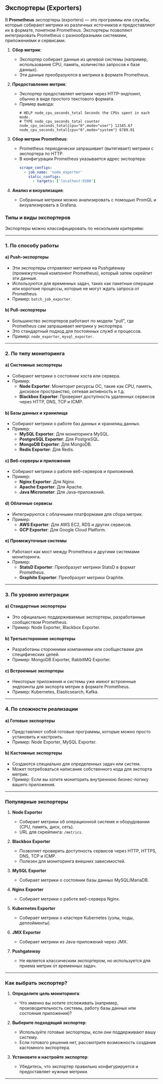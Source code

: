 ## Экспортеры (Exporters)
   
В **Prometheus** экспортеры (exporters) — это программы или службы, которые собирают метрики из различных источников и предоставляют их в формате, понятном Prometheus. Экспортеры позволяют интегрировать Prometheus с разнообразными системами, приложениями и сервисами.

   1. **Сбор метрик**:
      - Экспортер собирает данные из целевой системы (например, использование CPU, память, количество запросов к базе данных).
      - Эти данные преобразуются в метрики в формате Prometheus.
   
   2. **Предоставление метрик**:
      - Экспортер предоставляет метрики через HTTP-эндпоинт, обычно в виде простого текстового формата.
      - Пример вывода:
        ```plaintext
        # HELP node_cpu_seconds_total Seconds the CPUs spent in each mode.
        # TYPE node_cpu_seconds_total counter
        node_cpu_seconds_total{cpu="0",mode="user"} 12345.67
        node_cpu_seconds_total{cpu="0",mode="system"} 6789.01
        ```
   
   3. **Сбор метрик Prometheus**:
      - Prometheus периодически запрашивает (вытягивает) метрики с экспортера по HTTP.
      - В конфигурации Prometheus указывается адрес экспортера:
        ```yaml
        scrape_configs:
          - job_name: 'node_exporter'
            static_configs:
              - targets: ['localhost:9100']
        ```
   
   4. **Анализ и визуализация**:
      - Собранные метрики можно анализировать с помощью PromQL и визуализировать в Grafana.


### **Типы и виды экспортеров**

Экспортеры можно классифицировать по нескольким критериям:

---

### 1. **По способу работы**
#### a) **Push-экспортеры**
   - Эти экспортеры отправляют метрики на Pushgateway (промежуточный компонент Prometheus), который затем скрейпит эти данные.
   - Используются для временных задач, таких как пакетные операции или короткие процессы, которые не могут ждать запроса от Prometheus.
   - Пример: `batch_job_exporter`.

#### b) **Pull-экспортеры**
   - Большинство экспортеров работают по модели "pull", где Prometheus сам запрашивает метрики у экспортера.
   - Это стандартный подход для постоянных служб и процессов.
   - Пример: `node_exporter`, `mysql_exporter`.

---

### 2. **По типу мониторинга**
#### a) **Системные экспортеры**
   - Собирают метрики о состоянии хоста или сервера.
   - Пример:
     - **Node Exporter**: Мониторит ресурсы ОС, такие как CPU, память, дисковое пространство, сетевая активность и т.д.
     - **Blackbox Exporter**: Проверяет доступность удаленных сервисов через HTTP, DNS, TCP и ICMP.

#### b) **Базы данных и хранилища**
   - Собирают метрики о работе баз данных и хранилищ данных.
   - Пример:
     - **MySQL Exporter**: Для мониторинга MySQL.
     - **PostgreSQL Exporter**: Для PostgreSQL.
     - **MongoDB Exporter**: Для MongoDB.
     - **Redis Exporter**: Для Redis.

#### c) **Веб-серверы и приложения**
   - Собирают метрики о работе веб-серверов и приложений.
   - Пример:
     - **Nginx Exporter**: Для Nginx.
     - **Apache Exporter**: Для Apache.
     - **Java Micrometer**: Для Java-приложений.

#### d) **Облачные сервисы**
   - Интегрируются с облачными платформами для сбора метрик.
   - Пример:
     - **AWS Exporter**: Для AWS EC2, RDS и других сервисов.
     - **GCP Exporter**: Для Google Cloud Platform.

#### e) **Промежуточные системы**
   - Работают как мост между Prometheus и другими системами мониторинга.
   - Пример:
     - **StatsD Exporter**: Преобразует метрики StatsD в формат Prometheus.
     - **Graphite Exporter**: Преобразует метрики Graphite.

---

### 3. **По уровню интеграции**
#### a) **Стандартные экспортеры**
   - Это официально поддерживаемые экспортеры, разработанные сообществом Prometheus.
   - Пример: Node Exporter, Blackbox Exporter.

#### b) **Третьесторонние экспортеры**
   - Разработаны сторонними компаниями или сообществами для специфических целей.
   - Пример: MongoDB Exporter, RabbitMQ Exporter.

#### c) **Встроенные экспортеры**
   - Некоторые приложения и системы уже имеют встроенные эндпоинты для экспорта метрик в формате Prometheus.
   - Пример: Kubernetes, Elasticsearch, Kafka.

---

### 4. **По сложности реализации**
#### a) **Готовые экспортеры**
   - Представляют собой готовые программы, которые можно просто установить и настроить.
   - Пример: Node Exporter, MySQL Exporter.

#### b) **Кастомные экспортеры**
   - Создаются специально для определенных задач или систем.
   - Может потребоваться написание собственного кода для экспорта метрик.
   - Пример: Если вы хотите мониторить внутреннюю бизнес-логику вашего приложения.

---

### **Популярные экспортеры**

1. **Node Exporter**
   - Собирает метрики об операционной системе и оборудовании (CPU, память, диск, сеть).
   - URL для скрейпинга: `/metrics`.

2. **Blackbox Exporter**
   - Позволяет проверять доступность сервисов через HTTP, HTTPS, DNS, TCP и ICMP.
   - Полезен для мониторинга внешних зависимостей.

3. **MySQL Exporter**
   - Собирает метрики о состоянии базы данных MySQL/MariaDB.

4. **Nginx Exporter**
   - Собирает метрики о работе веб-сервера Nginx.

5. **Kubernetes Exporter**
   - Собирает метрики о кластере Kubernetes (узлы, поды, деплойменты).

6. **JMX Exporter**
   - Собирает метрики из Java-приложений через JMX.

7. **Pushgateway**
   - Не является классическим экспортером, но используется для приема метрик от временных задач.

---

### **Как выбрать экспортер?**

1. **Определите цель мониторинга**:
   - Что именно вы хотите отслеживать (например, производительность системы, работу базы данных или состояние приложения)?

2. **Выберите подходящий экспортер**:
   - Используйте готовые экспортеры, если они поддерживают вашу систему.
   - Если готового решения нет, рассмотрите возможность создания кастомного экспортера.

3. **Установите и настройте экспортер**:
   - Убедитесь, что экспортер правильно конфигурируется и предоставляет нужные метрики.

---
